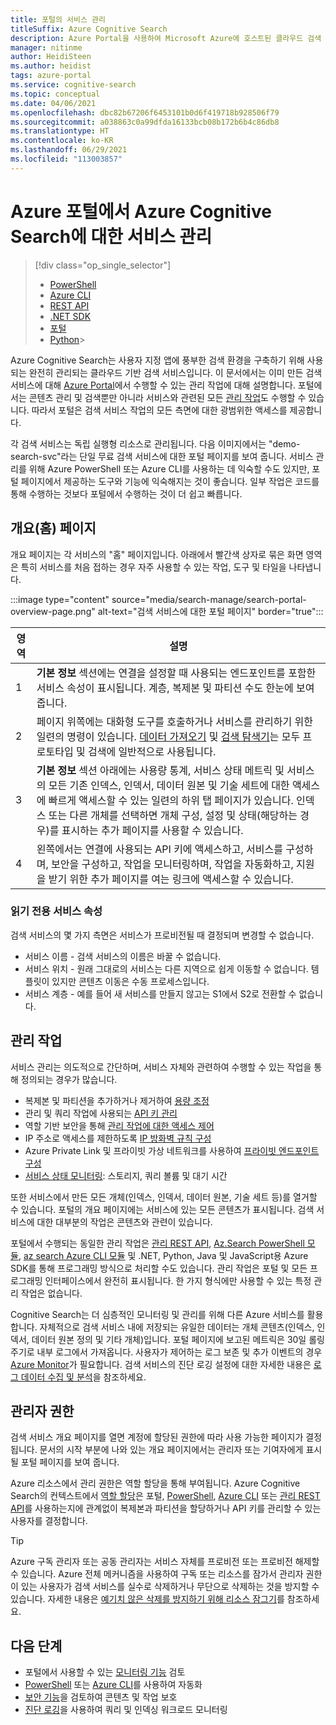 ```yaml
---
title: 포털의 서비스 관리
titleSuffix: Azure Cognitive Search
description: Azure Portal을 사용하여 Microsoft Azure에 호스트된 클라우드 검색 서비스인 Azure Cognitive Search 서비스를 관리합니다.
manager: nitinme
author: HeidiSteen
ms.author: heidist
tags: azure-portal
ms.service: cognitive-search
ms.topic: conceptual
ms.date: 04/06/2021
ms.openlocfilehash: dbc82b67206f6453101b0d6f419718b928506f79
ms.sourcegitcommit: a038863c0a99dfda16133bcb08b172b6b4c86db8
ms.translationtype: HT
ms.contentlocale: ko-KR
ms.lasthandoff: 06/29/2021
ms.locfileid: "113003857"
---
```

# <a name="service-administration-for-azure-cognitive-search-in-the-azure-portal"></a>Azure 포털에서 Azure Cognitive Search에 대한 서비스 관리

> [!div class="op_single_selector"]
>
> * [PowerShell](search-manage-powershell.md)
> * [Azure CLI](search-manage-azure-cli.md)
> * [REST API](/rest/api/searchmanagement/)
> * [.NET SDK](/dotnet/api/microsoft.azure.management.search)
> * [포털](search-manage.md)
> * [Python](https://pypi.python.org/pypi/azure-mgmt-search/0.1.0)> 

Azure Cognitive Search는 사용자 지정 앱에 풍부한 검색 환경을 구축하기 위해 사용되는 완전히 관리되는 클라우드 기반 검색 서비스입니다. 이 문서에서는 이미 만든 검색 서비스에 대해 [Azure Portal](https://portal.azure.com)에서 수행할 수 있는 관리 작업에 대해 설명합니다. 포털에서는 콘텐츠 관리 및 검색뿐만 아니라 서비스와 관련된 모든 [관리 작업](#management-tasks)도 수행할 수 있습니다. 따라서 포털은 검색 서비스 작업의 모든 측면에 대한 광범위한 액세스를 제공합니다.

각 검색 서비스는 독립 실행형 리소스로 관리됩니다. 다음 이미지에서는 "demo-search-svc"라는 단일 무료 검색 서비스에 대한 포털 페이지를 보여 줍니다. 서비스 관리를 위해 Azure PowerShell 또는 Azure CLI를 사용하는 데 익숙할 수도 있지만, 포털 페이지에서 제공하는 도구와 기능에 익숙해지는 것이 좋습니다. 일부 작업은 코드를 통해 수행하는 것보다 포털에서 수행하는 것이 더 쉽고 빠릅니다. 

## <a name="overview-home-page"></a>개요(홈) 페이지

개요 페이지는 각 서비스의 "홈" 페이지입니다. 아래에서 빨간색 상자로 묶은 화면 영역은 특히 서비스를 처음 접하는 경우 자주 사용할 수 있는 작업, 도구 및 타일을 나타냅니다.

:::image type="content" source="media/search-manage/search-portal-overview-page.png" alt-text="검색 서비스에 대한 포털 페이지" border="true":::

| 영역 | 설명 |
|------|-------------|
| 1  | **기본 정보** 섹션에는 연결을 설정할 때 사용되는 엔드포인트를 포함한 서비스 속성이 표시됩니다. 계층, 복제본 및 파티션 수도 한눈에 보여 줍니다. |
| 2 | 페이지 위쪽에는 대화형 도구를 호출하거나 서비스를 관리하기 위한 일련의 명령이 있습니다. [데이터 가져오기](search-get-started-portal.md) 및 [검색 탐색기](search-explorer.md)는 모두 프로토타입 및 검색에 일반적으로 사용됩니다. |
| 3 | **기본 정보** 섹션 아래에는 사용량 통계, 서비스 상태 메트릭 및 서비스의 모든 기존 인덱스, 인덱서, 데이터 원본 및 기술 세트에 대한 액세스에 빠르게 액세스할 수 있는 일련의 하위 탭 페이지가 있습니다. 인덱스 또는 다른 개체를 선택하면 개체 구성, 설정 및 상태(해당하는 경우)를 표시하는 추가 페이지를 사용할 수 있습니다. |
| 4 | 왼쪽에서는 연결에 사용되는 API 키에 액세스하고, 서비스를 구성하며, 보안을 구성하고, 작업을 모니터링하며, 작업을 자동화하고, 지원을 받기 위한 추가 페이지를 여는 링크에 액세스할 수 있습니다. |

### <a name="read-only-service-properties"></a>읽기 전용 서비스 속성

검색 서비스의 몇 가지 측면은 서비스가 프로비전될 때 결정되며 변경할 수 없습니다.

* 서비스 이름 - 검색 서비스의 이름은 바꿀 수 없습니다.
* 서비스 위치 - 원래 그대로의 서비스는 다른 지역으로 쉽게 이동할 수 없습니다. 템플릿이 있지만 콘텐츠 이동은 수동 프로세스입니다.
* 서비스 계층 - 예를 들어 새 서비스를 만들지 않고는 S1에서 S2로 전환할 수 없습니다.

## <a name="management-tasks"></a>관리 작업

서비스 관리는 의도적으로 간단하며, 서비스 자체와 관련하여 수행할 수 있는 작업을 통해 정의되는 경우가 많습니다.

* 복제본 및 파티션을 추가하거나 제거하여 [용량 조정](search-capacity-planning.md)
* 관리 및 쿼리 작업에 사용되는 [API 키 관리](search-security-api-keys.md)
* 역할 기반 보안을 통해 [관리 작업에 대한 액세스 제어](search-security-rbac.md)
* IP 주소로 액세스를 제한하도록 [IP 방화벽 규칙 구성](service-configure-firewall.md)
* Azure Private Link 및 프라이빗 가상 네트워크를 사용하여 [프라이빗 엔드포인트 구성](service-create-private-endpoint.md)
* [서비스 상태 모니터링](search-monitor-usage.md): 스토리지, 쿼리 볼륨 및 대기 시간

또한 서비스에서 만든 모든 개체(인덱스, 인덱서, 데이터 원본, 기술 세트 등)를 열거할 수 있습니다. 포털의 개요 페이지에는 서비스에 있는 모든 콘텐츠가 표시됩니다. 검색 서비스에 대한 대부분의 작업은 콘텐츠와 관련이 있습니다.

포털에서 수행되는 동일한 관리 작업은 [관리 REST API](/rest/api/searchmanagement/), [Az.Search PowerShell 모듈](search-manage-powershell.md), [az search Azure CLI 모듈](search-manage-azure-cli.md) 및 .NET, Python, Java 및 JavaScript용 Azure SDK를 통해 프로그래밍 방식으로 처리할 수도 있습니다. 관리 작업은 포털 및 모든 프로그래밍 인터페이스에서 완전히 표시됩니다. 한 가지 형식에만 사용할 수 있는 특정 관리 작업은 없습니다.

Cognitive Search는 더 심층적인 모니터링 및 관리를 위해 다른 Azure 서비스를 활용합니다. 자체적으로 검색 서비스 내에 저장되는 유일한 데이터는 개체 콘텐츠(인덱스, 인덱서, 데이터 원본 정의 및 기타 개체)입니다. 포털 페이지에 보고된 메트릭은 30일 롤링 주기로 내부 로그에서 가져옵니다. 사용자가 제어하는 로그 보존 및 추가 이벤트의 경우 [Azure Monitor](../azure-monitor/index.yml)가 필요합니다. 검색 서비스의 진단 로깅 설정에 대한 자세한 내용은 [로그 데이터 수집 및 분석](search-monitor-logs.md)을 참조하세요.

## <a name="administrator-permissions"></a>관리자 권한

검색 서비스 개요 페이지를 열면 계정에 할당된 권한에 따라 사용 가능한 페이지가 결정됩니다. 문서의 시작 부분에 나와 있는 개요 페이지에서는 관리자 또는 기여자에게 표시될 포털 페이지를 보여 줍니다.

Azure 리소스에서 관리 권한은 역할 할당을 통해 부여됩니다. Azure Cognitive Search의 컨텍스트에서 [역할 할당](search-security-rbac.md)은 포털, [PowerShell](search-manage-powershell.md), [Azure CLI](search-manage-azure-cli.md) 또는 [관리 REST API](/rest/api/searchmanagement)를 사용하는지에 관계없이 복제본과 파티션을 할당하거나 API 키를 관리할 수 있는 사용자를 결정합니다.

> [!TIP]
> Azure 구독 관리자 또는 공동 관리자는 서비스 자체를 프로비전 또는 프로비전 해제할 수 있습니다. Azure 전체 메커니즘을 사용하여 구독 또는 리소스를 잠가서 관리자 권한이 있는 사용자가 검색 서비스를 실수로 삭제하거나 무단으로 삭제하는 것을 방지할 수 있습니다. 자세한 내용은 [예기치 않은 삭제를 방지하기 위해 리소스 잠그기](../azure-resource-manager/management/lock-resources.md)를 참조하세요.

## <a name="next-steps"></a>다음 단계

* 포털에서 사용할 수 있는 [모니터링 기능](search-monitor-usage.md) 검토
* [PowerShell](search-manage-powershell.md) 또는 [Azure CLI](search-manage-azure-cli.md)를 사용하여 자동화
* [보안 기능](search-security-overview.md)을 검토하여 콘텐츠 및 작업 보호
* [진단 로깅](search-monitor-logs.md)을 사용하여 쿼리 및 인덱싱 워크로드 모니터링